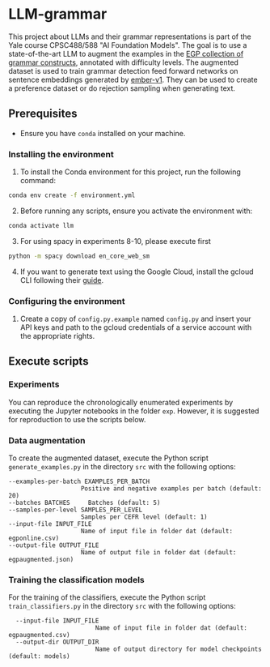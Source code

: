 # LLM-grammar

This project about LLMs and their grammar representations is part of the Yale course CPSC488/588 "AI Foundation Models". The goal is to use a state-of-the-art LLM to augment the examples in the [EGP collection of grammar constructs](https://www.englishprofile.org/english-grammar-profile/egp-online), annotated with difficulty levels. The augmented dataset is used to train grammar detection feed forward networks on sentence embeddings generated by [ember-v1](https://huggingface.co/llmrails/ember-v1). They can be used to create a preference dataset or do rejection sampling when generating text.

## Prerequisites

- Ensure you have `conda` installed on your machine. 

### Installing the environment

1. To install the Conda environment for this project, run the following command:
```bash
conda env create -f environment.yml
```

2. Before running any scripts, ensure you activate the environment with:
```bash
conda activate llm
```

3. For using spacy in experiments 8-10, please execute first
```bash
python -m spacy download en_core_web_sm
```

4. If you want to generate text using the Google Cloud, install the gcloud CLI following their [guide](https://cloud.google.com/sdk/docs/install).

### Configuring the environment

1. Create a copy of `config.py.example` named `config.py` and insert your API keys and path to the gcloud credentials of a service account with the appropriate rights.

## Execute scripts

### Experiments

You can reproduce the chronologically enumerated experiments by executing the Jupyter notebooks in the folder `exp`. However, it is suggested for reproduction to use the scripts below.

### Data augmentation

To create the augmented dataset, execute the Python script `generate_examples.py` in the directory `src` with the following options:
```
--examples-per-batch EXAMPLES_PER_BATCH
                    Positive and negative examples per batch (default: 20)
--batches BATCHES     Batches (default: 5)
--samples-per-level SAMPLES_PER_LEVEL
                    Samples per CEFR level (default: 1)
--input-file INPUT_FILE
                    Name of input file in folder dat (default: egponline.csv)
--output-file OUTPUT_FILE
                    Name of output file in folder dat (default: egpaugmented.json)
```

### Training the classification models

For the training of the classifiers, execute the Python script `train_classifiers.py` in the directory `src` with the following options:
```
  --input-file INPUT_FILE
                        Name of input file in folder dat (default: egpaugmented.csv)
  --output-dir OUTPUT_DIR
                        Name of output directory for model checkpoints (default: models)
```